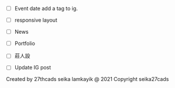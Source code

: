- [ ] Event date add a tag to ig. 
- [ ] responsive layout
- [ ] News
- [ ] Portfolio
- [ ] 莊人設
- [ ] Update IG post


Created by 27thcads seika lamkayik
@ 2021 Copyright seika27cads